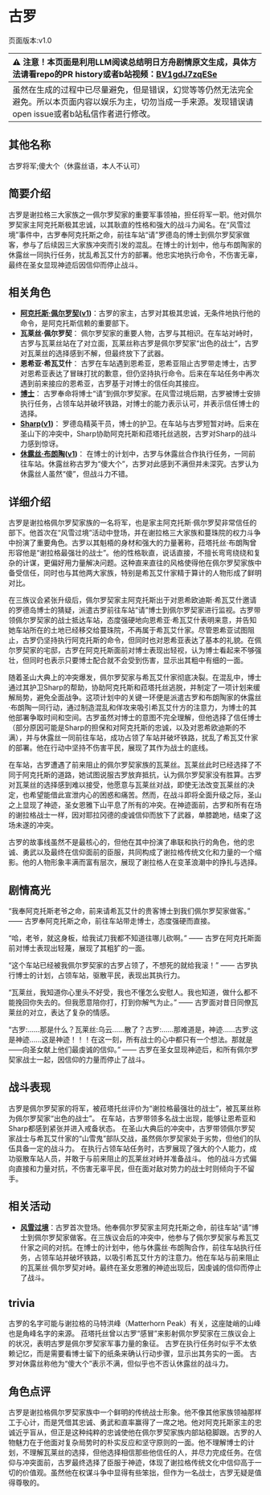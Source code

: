 # 古罗
页面版本:v1.0
 

| :warning: 注意！本页面是利用LLM阅读总结明日方舟剧情原文生成，具体方法请看repo的PR history或者b站视频：[BV1gdJ7zqESe](https://www.bilibili.com/video/BV1gdJ7zqESe/)         |
|:----------------------------|
| 虽然在生成的过程中已尽量避免，但是错误，幻觉等等仍然无法完全避免。所以本页面内容以娱乐为主，切勿当成一手来源。发现错误请open issue或者b站私信作者进行修改。|



## 其他名称
古罗将军;傻大个（休露丝语，本人不认可）
## 简要介绍
古罗是谢拉格三大家族之一佩尔罗契家的重要军事领袖，担任将军一职。他对佩尔罗契家主阿克托斯极其忠诚，以其耿直的性格和强大的战斗力闻名。在“风雪过境”事件中，古罗奉阿克托斯之命，前往车站“请”罗德岛的博士到佩尔罗契家做客，参与了后续因三大家族冲突而引发的混乱。在博士的计划中，他与布朗陶家的休露丝一同执行任务，扰乱希瓦艾什方的部署。他忠实地执行命令，不伤害无辜，最终在圣女显现神迹后因信仰而停止战斗。
## 相关角色
-   **[阿克托斯·佩尔罗契](../char_v3/extended_char_b08aae.md)([v1](extended_char_b08aae.md))**：古罗的家主，古罗对其极其忠诚，无条件地执行他的命令，是阿克托斯信赖的重要部下。
-   **瓦莱丝·佩尔罗契**： 佩尔罗契家的重要人物，古罗与其相识。在车站对峙时，古罗与瓦莱丝站在了对立面，瓦莱丝称古罗是佩尔罗契家“出色的战士”，古罗对瓦莱丝的选择感到不解，但最终放下了武器。
-   **恩希亚·希瓦艾什**： 古罗在车站遇到恩希亚，恩希亚阻止古罗带走博士，古罗对恩希亚表达了冒昧打扰的歉意，但仍坚持执行命令。后来在车站任务中再次遇到前来接应的恩希亚，古罗基于对博士的信任向其接应。
-   **[博士](../char_v3/extended_char_bo_shi.md)**： 古罗奉命将博士“请”到佩尔罗契家。在风雪过境后期，古罗被博士安排执行任务，占领车站并破坏铁路，对博士的能力表示认可，并表示信任博士的选择。
-   **[Sharp](../char_v3/char_609_acguad.md)([v1](char_609_acguad.md))**： 罗德岛精英干员，博士的护卫。在车站与古罗短暂对峙。后来在圣山下的冲突中，Sharp协助阿克托斯和菈塔托丝逃脱，古罗对Sharp的战斗力感到惊讶。
-   **[休露丝·布朗陶](../char_v3/extended_char_b6a906.md)([v1](extended_char_b6a906.md))**： 在博士的计划中，古罗与休露丝合作执行任务，一同前往车站。休露丝称古罗为“傻大个”，古罗对此感到不满但并未深究。古罗认为休露丝人虽然“傻”，但战斗力不错。
## 详细介绍
古罗是谢拉格佩尔罗契家族的一名将军，也是家主阿克托斯·佩尔罗契非常信任的部下。他首次在“风雪过境”活动中登场，并在谢拉格三大家族和蔓珠院的权力斗争中扮演了重要角色。古罗以其魁梧的身材和强大的力量著称，菈塔托丝·布朗陶曾形容他是“谢拉格最强壮的战士”。他的性格耿直，说话直接，不擅长弯弯绕绕和复杂的计谋，更偏好用力量解决问题。这种直来直往的风格使得他在佩尔罗契家族中备受信任，同时也与其他两大家族，特别是希瓦艾什家精于算计的人物形成了鲜明对比。

在三族议会紧张升级后，佩尔罗契家主阿克托斯出于对恩希欧迪斯·希瓦艾什邀请的罗德岛博士的猜疑，派遣古罗前往车站“请”博士到佩尔罗契家进行监视。古罗带领佩尔罗契家的战士抵达车站，态度强硬地向恩希亚·希瓦艾什表明来意，并告知她车站所在的土地已经移交给蔓珠院，不再属于希瓦艾什家。尽管恩希亚试图阻止，古罗仍坚持执行阿克托斯的命令，但同时也对恩希亚表达了基本的礼貌。在佩尔罗契家的宅邸，古罗在阿克托斯面前对博士表现出轻视，认为博士看起来不够强壮，但同时也表示只要博士配合就不会受到伤害，显示出其粗中有细的一面。

随着圣山大典上的冲突爆发，佩尔罗契家与希瓦艾什家彻底决裂。在混乱中，博士通过其护卫Sharp的帮助，协助阿克托斯和菈塔托丝逃脱，并制定了一项计划来缓解局势，避免全面战争。这项计划中的关键一环便是派遣古罗和布朗陶家的休露丝·布朗陶一同行动，通过制造混乱和佯攻来吸引希瓦艾什方的注意力，为博士的其他部署争取时间和空间。古罗虽然对博士的意图不完全理解，但他选择了信任博士（部分原因可能是Sharp的担保和对阿克托斯的忠诚，以及对恩希欧迪斯的不满），并与休露丝一同前往车站，成功占领了车站并破坏铁路，扰乱了希瓦艾什家的部署。他在行动中坚持不伤害平民，展现了其作为战士的底线。

在车站，古罗遭遇了前来阻止的佩尔罗契家族的瓦莱丝。瓦莱丝此时已经选择了不同于阿克托斯的道路，她试图说服古罗放弃抵抗，认为佩尔罗契家没有胜算。古罗对瓦莱丝的选择感到难以接受，他愿意与瓦莱丝对战，即使无法改变瓦莱丝的决定，也希望能借此宣泄内心的困惑和痛苦。然而，在战斗即将全面升级之际，圣山之上显现了神迹，圣女恩雅下山平息了所有的冲突。在神迹面前，古罗和所有在场的谢拉格战士一样，因对耶拉冈德的虔诚信仰而放下了武器，单膝跪地，结束了这场未遂的冲突。

古罗的故事线虽然不是最核心的，但他在其中扮演了串联和执行的角色，他的忠诚、勇武以及最终在信仰面前的臣服，共同构成了谢拉格传统文化和力量的一个缩影。他的人物形象丰满而富有层次，展现了谢拉格人在变革浪潮中的挣扎与选择。
## 剧情高光
“我奉阿克托斯老爷之命，前来请希瓦艾什的贵客博士到我们佩尔罗契家做客。”
—— 古罗奉阿克托斯之命，前往车站带走博士，态度强硬而直接。

“哈，老爷，就这身板，给我试刀我都不知道往哪儿砍啊。”
—— 古罗在阿克托斯面前对博士表现出轻蔑，展现了其粗犷的一面。

“这个车站已经被我佩尔罗契家的古罗占领了，不想死的就给我滚！”
—— 古罗执行博士的计划，占领车站，驱散平民，表现出其执行力。

“瓦莱丝，我知道你心里头不好受，我也不懂怎么安慰人。我也知道，做什么都不能挽回你失去的。但我愿意陪你打，打到你解气为止。”
—— 古罗面对昔日同僚瓦莱丝的对立，表达了复杂的情感。

“古罗:......那是什么？瓦莱丝:乌云......散了？古罗:......那难道是，神迹......古罗:这是神迹......这是神迹！！！在这一刻，所有战士的心中都只有一个想法。那就是——向圣女献上他们最虔诚的信仰。”
—— 古罗在圣女显现神迹后，和所有佩尔罗契家战士一起，因信仰的力量而停止了战斗。
## 战斗表现
古罗是佩尔罗契家的将军，被菈塔托丝评价为“谢拉格最强壮的战士”，被瓦莱丝称为佩尔罗契家“出色的战士”。
在车站，古罗带领多名战士出现，能够让恩希亚和Sharp都感到紧张并进入戒备状态。
在圣山大典后的冲突中，古罗带领佩尔罗契家战士与希瓦艾什家的“山雪鬼”部队交战，虽然佩尔罗契家处于劣势，但他们的队伍具备一定的战斗力。
在执行占领车站任务时，古罗展现了强大的个人能力，成功驱散车站人员，并敢于与前来阻止的瓦莱丝对峙并准备战斗。
他的战斗方式偏向直接和力量对抗，不伤害无辜平民，但在面对敌对势力的战士时则倾向于不留手。
## 相关活动
-   **[风雪过境](../stories/act14side.md)**：古罗首次登场。他奉佩尔罗契家主阿克托斯之命，前往车站“请”博士到佩尔罗契家做客。在三族议会后的冲突中，他参与了佩尔罗契家与希瓦艾什家之间的对抗。在博士的计划中，他与休露丝·布朗陶合作，前往车站执行任务，占领车站并破坏铁路，以吸引希瓦艾什方的注意力。他在车站与前来阻止的瓦莱丝·佩尔罗契对峙。最终在圣女恩雅的神迹出现后，因虔诚的信仰而停止了战斗。
## trivia
古罗的名字可能与谢拉格的马特洪峰（Matterhorn Peak）有关，这座陡峭的山峰也是角峰名字的来源。
菈塔托丝曾以古罗“感冒”来影射佩尔罗契家在三族议会上的状况，表明古罗是佩尔罗契家军事力量的象征。
古罗在执行任务时似乎不太依赖记忆，而是需要看博士留下的纸条来确认行动步骤，显示出其务实的一面。
古罗对休露丝称他为“傻大个”表示不满，但似乎也不否认休露丝的战斗力。
## 角色点评
古罗是谢拉格佩尔罗契家族中一个鲜明的传统战士形象。他不像其他家族领袖那样工于心计，而是凭借其忠诚、勇武和直率赢得了一席之地。他对阿克托斯家主的忠诚近乎盲从，但正是这种纯粹的忠诚使他在佩尔罗契家族内部站稳脚跟。古罗的人物魅力在于他面对复杂局势时的朴实反应和坚守原则的一面。他不理解博士的计划，不理解瓦莱丝的选择，但他选择相信那些他信任的人，并尽力完成任务。在信仰与冲突面前，古罗最终选择了臣服于神迹，体现了谢拉格传统文化中信仰高于一切的价值观。虽然他在权谋斗争中显得有些笨拙，但作为一名战士，古罗无疑是值得尊敬的。